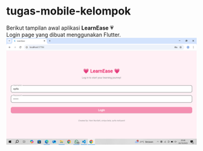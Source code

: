 # tugas-mobile-kelompok
Berikut tampilan awal aplikasi **LearnEase** 💗  
Login page yang dibuat menggunakan Flutter.
![Tampilan saat membuat repository](https://github.com/indriantisyifa0-lab/tugas-mobile-kelompok/blob/main/Screenshot%20(231).png?raw=true)
